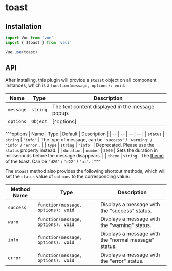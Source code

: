 # toast

## Installation

```js
import Vue from 'vue'
import { $toast } from 'veui'

Vue.use(toast)
```

## API

After installing, this plugin will provide a `$toast` object on all component instances, which is a `function(message, options): void`.

| Name | Type | Description |
| -- | -- | -- |
| `message` | `string` | The text content displayed in the message popup. |
| `options` | `Object` | [^options] |

^^^options
| Name | Type | Default | Description |
| -- | -- | -- | -- |
| `status` | `string` | `'info'` | The type of message, can be `'success'` / `'warning'` / `'info'` / `'error'`. |
| `type` | `string` | `'info'` | Deprecated. Please use the `status` property instead. |
| `duration` | `number` | `3000` | Sets the duration in milliseconds before the message disappears. |
| `theme` | `string` | The [theme](/getting-started/style-variants#built-in-sub-themes) of the toast. Can be `'d20'` / `'d22'` / `'ai'`. |
^^^

The `$toast` method also provides the following shortcut methods, which will set the `status` value of `options` to the corresponding value:

| Method Name | Type | Description |
| -- | -- | -- |
| `success` | `function(message, options): void` | Displays a message with the "success" status. |
| `warn` | `function(message, options): void` | Displays a message with the "warning" status. |
| `info` | `function(message, options): void` | Displays a message with the "normal message" status. |
| `error` | `function(message, options): void` | Displays a message with the "error" status. |
